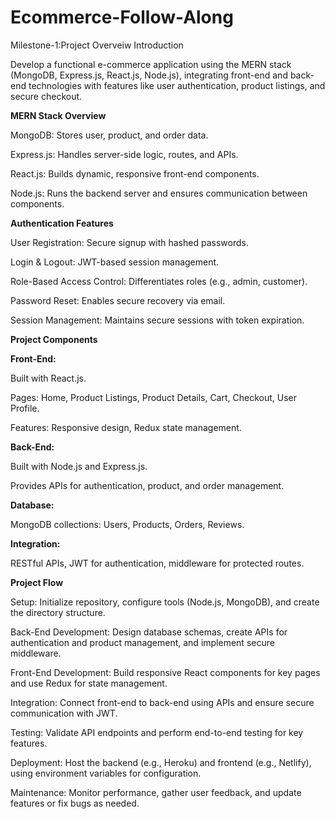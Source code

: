 # Ecommerce-Follow-Along
Milestone-1:Project Overveiw
Introduction

Develop a functional e-commerce application using the MERN stack (MongoDB, Express.js, React.js, Node.js), integrating front-end and back-end technologies with features like user authentication, product listings, and secure checkout.

**MERN Stack Overview**

MongoDB: Stores user, product, and order data.

Express.js: Handles server-side logic, routes, and APIs.

React.js: Builds dynamic, responsive front-end components.

Node.js: Runs the backend server and ensures communication between components.

**Authentication Features**

User Registration: Secure signup with hashed passwords.

Login & Logout: JWT-based session management.

Role-Based Access Control: Differentiates roles (e.g., admin, customer).

Password Reset: Enables secure recovery via email.

Session Management: Maintains secure sessions with token expiration.

**Project Components**

**Front-End:**

Built with React.js.

Pages: Home, Product Listings, Product Details, Cart, Checkout, User Profile.

Features: Responsive design, Redux state management.

**Back-End:**

Built with Node.js and Express.js.

Provides APIs for authentication, product, and order management.

**Database:**

MongoDB collections: Users, Products, Orders, Reviews.

**Integration:**

RESTful APIs, JWT for authentication, middleware for protected routes.

**Project Flow**

Setup: Initialize repository, configure tools (Node.js, MongoDB), and create the directory structure.

Back-End Development: Design database schemas, create APIs for authentication and product management, and implement secure middleware.

Front-End Development: Build responsive React components for key pages and use Redux for state management.

Integration: Connect front-end to back-end using APIs and ensure secure communication with JWT.

Testing: Validate API endpoints and perform end-to-end testing for key features.

Deployment: Host the backend (e.g., Heroku) and frontend (e.g., Netlify), using environment variables for configuration.

Maintenance: Monitor performance, gather user feedback, and update features or fix bugs as needed.
